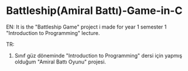 # Battleship(Amiral Battı)-Game-in-C
EN:
It is the "Battleship Game" project i made for year 1 semester 1 "Introduction to Programming" lecture.

TR:
1. Sınıf güz döneminde "Introduction to Programming" dersi için yapmış olduğum "Amiral Battı Oyunu" projesi.
